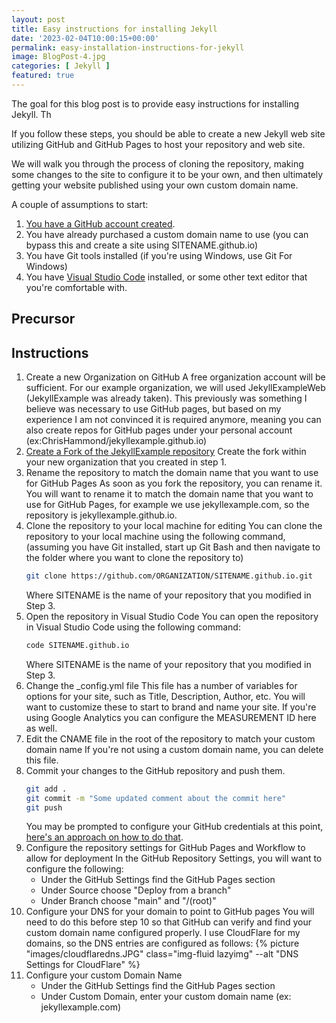 ```yaml
---
layout: post
title: Easy instructions for installing Jekyll 
date: '2023-02-04T10:00:15+00:00'
permalink: easy-installation-instructions-for-jekyll
image: BlogPost-4.jpg
categories: [ Jekyll ]
featured: true
---
```

The goal for this blog post is to provide easy instructions for installing Jekyll. Th

If you follow these steps, you should be able to create a new Jekyll web site utilizing GitHub and GitHub Pages to host your repository and web site.

We will walk you through the process of cloning the repository, making some changes to the site to configure it to be your own, and then ultimately getting your website published using your own custom domain name. 

A couple of assumptions to start:
1. [You have a GitHub account created](https://github.com/signup).
2. You have already purchased a custom domain name to use (you can bypass this and create a site using SITENAME.github.io)
3. You have Git tools installed (if you're using Windows, use Git For Windows)
4. You have [Visual Studio Code](https://code.visualstudio.com/) installed, or some other text editor that you're comfortable with.


## Precursor


## Instructions

1. Create a new Organization on GitHub 
    A free organization account will be sufficient. For our example organization, we will used JekyllExampleWeb (JekyllExample was already taken). 
    This previously was something I believe was necessary to use GitHub pages, but based on my experience I am not convinced it is required anymore, meaning you can also create repos for GitHub pages under your personal account (ex:ChrisHammond/jekyllexample.github.io)
2. [Create a Fork of the JekyllExample repository](https://github.com/ChrisHammond/jekyllexample.github.io/fork)
    Create the fork within your new organization that you created in step 1.
3. Rename the repository to match the domain name that you want to use for GitHub Pages
    As soon as you fork the repository, you can rename it. You will want to rename it to match the domain name that you want to use for GitHub Pages, for example we use jekyllexample.com, so the repository is jekyllexample.github.io. 
4. Clone the repository to your local machine for editing
    You can clone the repository to your local machine using the following command, (assuming you have Git installed, start up Git Bash and then navigate to the folder where you want to clone the repository to)
    ```bash
    git clone https://github.com/ORGANIZATION/SITENAME.github.io.git
    ```
    Where SITENAME is the name of your repository that you modified in Step 3.
5. Open the repository in Visual Studio Code
    You can open the repository in Visual Studio Code using the following command:
    ```bash
    code SITENAME.github.io
    ```
    Where SITENAME is the name of your repository that you modified in Step 3. 
5. Change the _config.yml file
    This file has a number of variables for options for your site, such as Title, Description, Author, etc. You will want to customize these to start to brand and name your site.
    If you're using Google Analytics you can configure the MEASUREMENT ID here as well.
6. Edit the CNAME file in the root of the repository to match your custom domain name
    If you're not using a custom domain name, you can delete this file.
7. Commit your changes to the GitHub repository and push them.
    ```bash
    git add .
    git commit -m "Some updated comment about the commit here"
    git push
    ```
    You may be prompted to configure your GitHub credentials at this point, [here's an approach on how to do that](https://stackoverflow.com/questions/46878457/adding-git-credentials-on-windows).
8. Configure the repository settings for GitHub Pages and Workflow to allow for deployment
    In the GitHub Repository Settings, you will want to configure the following:
    - Under the GitHub Settings find the GitHub Pages section
    - Under Source choose "Deploy from a branch"
    - Under Branch choose "main" and "/(root)"
9. Configure your DNS for your domain to point to GitHub pages
    You will need to do this before step 10 so that GitHub can verify and find your custom domain name configured properly. 
    I use CloudFlare for my domains, so the DNS entries are configured as follows:
    {% picture "images/cloudflaredns.JPG" class="img-fluid lazyimg" --alt "DNS Settings for CloudFlare"  %}
10. Configure your custom Domain Name
    - Under the GitHub Settings find the GitHub Pages section
    - Under Custom Domain, enter your custom domain name (ex: jekyllexample.com)
